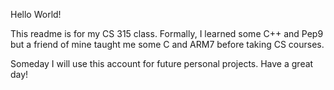 Hello World!

This readme is for my CS 315 class. Formally, I learned some C++ and Pep9 but a friend of mine taught me some C and ARM7 before taking CS courses.

Someday I will use this account for future personal projects. Have a great day!
